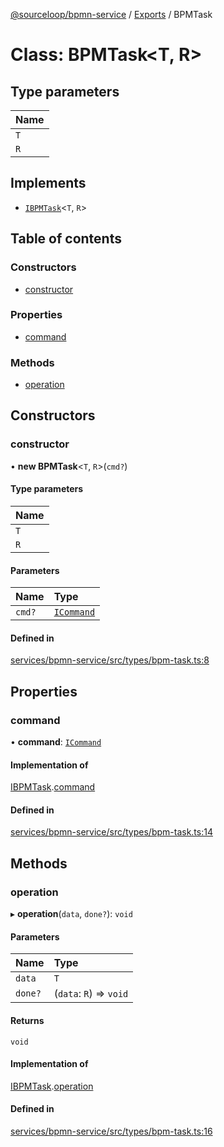 [@sourceloop/bpmn-service](../README.md) / [Exports](../modules.md) / BPMTask

# Class: BPMTask<T, R\>

## Type parameters

| Name |
| :------ |
| `T` |
| `R` |

## Implements

- [`IBPMTask`](../interfaces/IBPMTask.md)<`T`, `R`\>

## Table of contents

### Constructors

- [constructor](BPMTask.md#constructor)

### Properties

- [command](BPMTask.md#command)

### Methods

- [operation](BPMTask.md#operation)

## Constructors

### constructor

• **new BPMTask**<`T`, `R`\>(`cmd?`)

#### Type parameters

| Name |
| :------ |
| `T` |
| `R` |

#### Parameters

| Name | Type |
| :------ | :------ |
| `cmd?` | [`ICommand`](../interfaces/ICommand.md) |

#### Defined in

[services/bpmn-service/src/types/bpm-task.ts:8](https://github.com/codeweb05/repo1/blob/ea19add/services/bpmn-service/src/types/bpm-task.ts#L8)

## Properties

### command

• **command**: [`ICommand`](../interfaces/ICommand.md)

#### Implementation of

[IBPMTask](../interfaces/IBPMTask.md).[command](../interfaces/IBPMTask.md#command)

#### Defined in

[services/bpmn-service/src/types/bpm-task.ts:14](https://github.com/codeweb05/repo1/blob/ea19add/services/bpmn-service/src/types/bpm-task.ts#L14)

## Methods

### operation

▸ **operation**(`data`, `done?`): `void`

#### Parameters

| Name | Type |
| :------ | :------ |
| `data` | `T` |
| `done?` | (`data`: `R`) => `void` |

#### Returns

`void`

#### Implementation of

[IBPMTask](../interfaces/IBPMTask.md).[operation](../interfaces/IBPMTask.md#operation)

#### Defined in

[services/bpmn-service/src/types/bpm-task.ts:16](https://github.com/codeweb05/repo1/blob/ea19add/services/bpmn-service/src/types/bpm-task.ts#L16)
